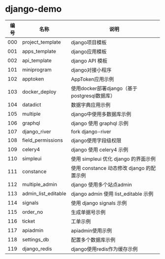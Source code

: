 # django-demo

| 编号 | 名称                | 说明                                       |
|------|---------------------|--------------------------------------------|
| 000  | project_template    | django项目模板                             |
| 001  | apps_template       | django应用模板                             |
| 002  | api_template        | django API 模板                            |
| 101  | miniprogram         | django对接小程序                           |
| 102  | apptoken            | AppToken应用示例                           |
| 103  | docker_deploy       | 使用docker部署django（基于postgresql数据库） |
| 104  | datadict            | 数据字典应用示例                           |
| 105  | multiple            | django中使用多数据库示例                   |
| 106  | graphql             | django 使用 graphql 示例                   |
| 107  | django_river        | fork django-river                          |
| 108  | field_permissions   | django使用字段级权限                       |
| 109  | celery4             | django 使用 celery4 示例                   |
| 110  | simpleui            | 使用 simpleui 优化 django 的界面示例       |
| 111  | constance           | 使用 constance 动态修改 django 的配置示例  |
| 112  | multiple_admin      | django 使用多个站点admin                   |
| 113  | admin_list_editable | django admin 使用 list_editable 示例       |
| 114  | signals             | 使用 django signals 示例                   |
| 115  | order_no            | 生成单据号示例                             |
| 116  | ticket              | 工单示例                                   |
| 117  | apiadmin            | apiadmin使用示例                           |
| 118  | settings_db         | 配置多个数据库示例                         |
| 119  | django_redis        | django使用redis作为缓存示例                |

